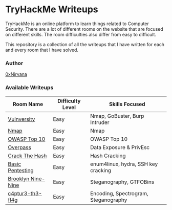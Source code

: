 # TryHackMe Writeups

TryHackMe is an online platform to learn things related to Computer Security. There are a lot of different rooms on the website that are focused on different skills. The room difficulties also differ from easy to difficult.

This repository is a collection of all the writeups that I have written for each and every room that I have solved.

### Author
[0xNirvana](https://tryhackme.com/p/0xNirvana)

### Available Writeups
| Room Name | Difficulty Level | Skills Focused |
|-----------|------------------|----------------|
|[Vulnversity](./Vulnversity/vulnversity_writeup.md)|Easy|Nmap, GoBuster, Burp Intruder|
|[Nmap](./Nmap/nmap_writeup.md)|Easy|Nmap|
|[OWASP Top 10](./OWASP_Top_10/writeup.md)|Easy|OWASP Top 10|
|[Overpass](./Overpass/overpass.md)|Easy|Data Exposure & PrivEsc|
|[Crack The Hash](./CrackTheHash/crackthehash.md)|Easy|Hash Cracking|
|[Basic Pentesting](./BasicPentesting/basicpentesting.md)|Easy|enum4linux, hydra, SSH key cracking|
|[Brooklyn Nine-Nine](./Brooklyn99/brooklyn99.md)|Easy|Steganography, GTFOBins|
|[c4ptur3-th3-fl4g](./c4ptur3-th3-fl4g/capturetheflag.md)|Easy|Encoding, Spectrogram, Steganography|
